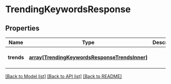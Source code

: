 # TrendingKeywordsResponse

## Properties
Name | Type | Description | Notes
------------ | ------------- | ------------- | -------------
**trends** | [**array[TrendingKeywordsResponseTrendsInner]**](TrendingKeywordsResponseTrendsInner.md) |  | [optional] [default to null]

[[Back to Model list]](../README.md#documentation-for-models) [[Back to API list]](../README.md#documentation-for-api-endpoints) [[Back to README]](../README.md)


